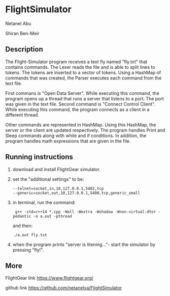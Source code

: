 # FlightSimulator
Netanel Abu

Shiran Ben-Meir


## Description
The Flight-Simulator program receives a text fly named "fly.txt" that contains commands. 
The Lexer reads the file and is able to split lines to tokens. The tokens are inserted to a vector of tokens. Using a HashMap of commands that was created, the Parser executes each command from the text file.

First commans is "Open Data Server". While executing this command, the program opens up a thread that runs a server that listens to a port. The port was given in the text file.
Second command is "Connect Control Client". While executing this command, the program connects as a client in  a different thread. 

Other commands are represented in HashMap. Using this HashMap, the server or the client are updated respectively.
The program handles Print and Sleep commands along with while and if conditions. In addition, the program handles math expressions that are given in the file.


## Running instructions
1. download and install ‫‪FlightGear‬‬ simulator.
2. set the "additional settings" to be:

       --telnet=socket,in,10,127.0.0.1,5402,tcp
       --generic=socket,out,10,127.0.0.1,5400,tcp,generic_small
3. in terminal, run the command:
     
        g++ -std=c++14 *.cpp -Wall -Wextra -Wshadow -Wnon-virtual-dtor -pedantic -o a.out -pthread
   and then:
       
       ./a.out fly.txt
       
4. when the program prints "server is litening..."- start the simulator by pressing "fly!".


## More
FlightGear link https://www.flightgear.org/

github link https://github.com/netanelxa/FlightSimulator

